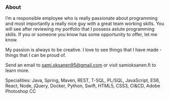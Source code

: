### About

I’m a responsible employee who is really passionate about programming and most importantly a really nice guy with a great team working skills. You will see after reviewing my portfolio that I possess astute programming skills. If you or someone you know has some opportunity to offer, let me know.

My passion is always to be creative. I love to see things that I have made - things that I can be proud of.

Send an email to sami.oksanen95@gmail.com or visit samioksanen.fi to learn more.

Specialities: Java, Spring, Maven, REST, T-SQL, PL/SQL, JavaScript, ES6, React, Node, jQuery, Docker, Python, Swift, HTML5, CSS3, CI&CD, Adobe Photoshop CC

